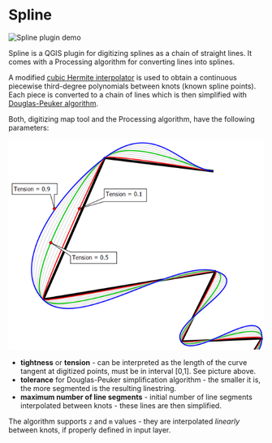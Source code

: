 # Spline

![Spline plugin demo](./spline/img/spline_plugin_demo.gif)

Spline is a QGIS plugin for digitizing splines as a chain of straight lines. 
It comes with a Processing algorithm for converting lines into splines. 

A modified [cubic Hermite interpolator](https://en.wikipedia.org/wiki/Cubic_Hermite_spline) is used to obtain a continuous piecewise third-degree polynomials between knots (known spline points).
Each piece is converted to a chain of lines which is then simplified with [Douglas-Peuker algorithm](https://en.wikipedia.org/wiki/Ramer%E2%80%93Douglas%E2%80%93Peucker_algorithm). 

Both, digitizing map tool and the Processing algorithm, have the following parameters:

![Spline tension parameter](./spline/img/spline_tension_examples.png)

* **tightness** or **tension** - can be interpreted as the length of the curve tangent at digitized points, must be in interval [0,1]. See picture above.
* **tolerance** for Douglas-Peuker simplification algorithm - the smaller it is, the more segmented is the resulting linestring.
* **maximum number of line segments** - initial number of line segments interpolated between knots - these lines are then simplified.

The algorithm supports `z` and `m` values - they are interpolated *linearly* between knots, if properly defined in input layer.

